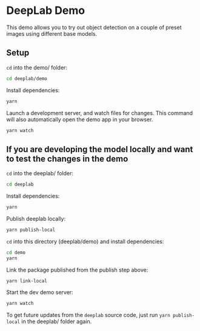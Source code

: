 # DeepLab Demo

This demo allows you to try out object detection on a couple of preset images using different base models.

## Setup

`cd` into the demo/ folder:

```sh
cd deeplab/demo
```

Install dependencies:

```sh
yarn
```

Launch a development server, and watch files for changes. This command will also automatically open
the demo app in your browser.

```sh
yarn watch
```

## If you are developing the model locally and want to test the changes in the demo

`cd` into the deeplab/ folder:

```sh
cd deeplab
```

Install dependencies:
```sh
yarn
```

Publish deeplab locally:
```sh
yarn publish-local
```

`cd` into this directory (deeplab/demo) and install dependencies:

```sh
cd demo
yarn
```

Link the package published from the publish step above:
```sh
yarn link-local
```

Start the dev demo server:
```sh
yarn watch
```

To get future updates from the `deeplab` source code, just run `yarn publish-local` in the deeplab/
folder again.